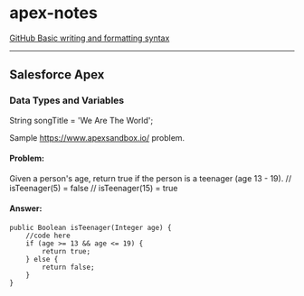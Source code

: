 # apex-notes

[GitHub Basic writing and formatting syntax](
https://docs.github.com/en/get-started/writing-on-github/getting-started-with-writing-and-formatting-on-github/basic-writing-and-formatting-syntax)

---

## Salesforce Apex

### Data Types and Variables
String songTitle = 'We Are The World';

Sample https://www.apexsandbox.io/ problem.

#### Problem:
Given a person's age, return true if the person is a teenager (age 13 - 19).
// isTeenager(5) = false
// isTeenager(15) = true
#### Answer:
```apex
public Boolean isTeenager(Integer age) {
    //code here
    if (age >= 13 && age <= 19) {
        return true;
    } else {
        return false;
    }
}
```